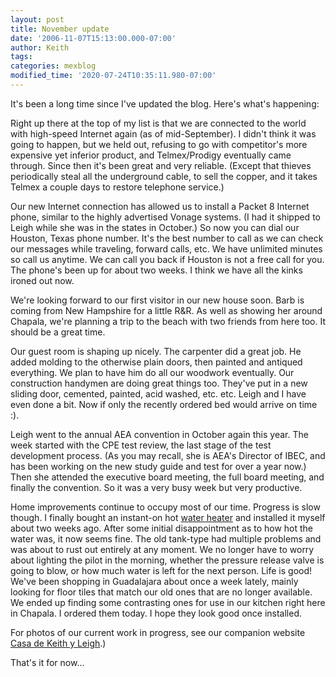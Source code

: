 ```yaml
---
layout: post
title: November update
date: '2006-11-07T15:13:00.000-07:00'
author: Keith
tags:
categories: mexblog
modified_time: '2020-07-24T10:35:11.980-07:00'
---
```

It's been a long time since I've updated the blog. Here's what's
happening:

Right up there at the top of my list is that we are connected to the
world with high-speed Internet again (as of mid-September). I didn't
think it was going to happen, but we held out, refusing to go with
competitor's more expensive yet inferior product, and Telmex/Prodigy
eventually came through. Since then it's been great and very reliable.
(Except that thieves periodically steal all the underground cable, to
sell the copper, and it takes Telmex a couple days to restore telephone
service.)

Our new Internet connection has allowed us to install a Packet 8
Internet phone, similar to the highly advertised Vonage systems. (I had
it shipped to Leigh while she was in the states in October.) So now you
can dial our Houston, Texas phone number. It's the best number to call
as we can check our messages while traveling, forward calls, etc. We
have unlimited minutes so call us anytime. We can call you back if
Houston is not a free call for you. The phone's been up for about two
weeks. I think we have all the kinks ironed out now.

We're looking forward to our first visitor in our new house soon. Barb
is coming from New Hampshire for a little R&R. As well as showing her
around Chapala, we're planning a trip to the beach with two friends from
here too. It should be a great time.

Our guest room is shaping up nicely. The carpenter did a great job. He
added molding to the otherwise plain doors, then painted and antiqued
everything. We plan to have him do all our woodwork eventually. Our
construction handymen are doing great things too. They've put in a new
sliding door, cemented, painted, acid washed, etc. etc. Leigh and I have
even done a bit. Now if only the recently ordered bed would arrive on
time :).

Leigh went to the annual AEA convention in October again this year. The
week started with the CPE test review, the last stage of the test
development process. (As you may recall, she is AEA's Director of IBEC,
and has been working on the new study guide and test for over a year
now.) Then she attended the executive board meeting, the full board
meeting, and finally the convention. So it was a very busy week but very
productive.

Home improvements continue to occupy most of our time. Progress is slow
though. I finally bought an instant-on hot [water
heater](http://casa.keithandleigh.com/2006/11/11/on-demand-water-heater.html)
and installed it myself about two weeks ago. After some initial
disappointment as to how hot the water was, it now seems fine. The old
tank-type had multiple problems and was about to rust out entirely at
any moment. We no longer have to worry about lighting the pilot in the
morning, whether the pressure release valve is going to blow, or how
much water is left for the next person. Life is good! We've been
shopping in Guadalajara about once a week lately, mainly looking for
floor tiles that match our old ones that are no longer available. We
ended up finding some contrasting ones for use in our kitchen right here
in Chapala. I ordered them today. I hope they look good once
installed.

For photos of our current work in progress, see our companion website
[Casa de Keith y Leigh](http://casa.keithandleigh.com).)

That's it for now...
